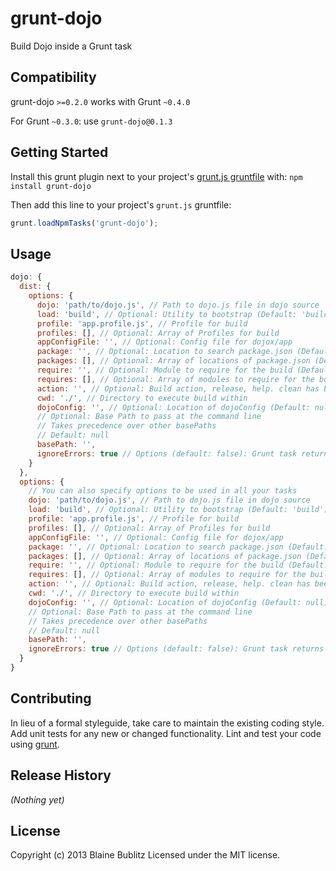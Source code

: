 # grunt-dojo

Build Dojo inside a Grunt task

## Compatibility

grunt-dojo `>=0.2.0` works with Grunt `~0.4.0`

For Grunt `~0.3.0`: use `grunt-dojo@0.1.3`

## Getting Started
Install this grunt plugin next to your project's [grunt.js gruntfile][getting_started] with: `npm install grunt-dojo`

Then add this line to your project's `grunt.js` gruntfile:

```javascript
grunt.loadNpmTasks('grunt-dojo');
```

[grunt]: http://gruntjs.com/
[getting_started]: https://github.com/gruntjs/grunt/blob/master/docs/getting_started.md

## Usage

```javascript
dojo: {
  dist: {
    options: {
      dojo: 'path/to/dojo.js', // Path to dojo.js file in dojo source
      load: 'build', // Optional: Utility to bootstrap (Default: 'build')
      profile: 'app.profile.js', // Profile for build
      profiles: [], // Optional: Array of Profiles for build
      appConfigFile: '', // Optional: Config file for dojox/app
      package: '', // Optional: Location to search package.json (Default: nothing)
      packages: [], // Optional: Array of locations of package.json (Default: nothing)
      require: '', // Optional: Module to require for the build (Default: nothing)
      requires: [], // Optional: Array of modules to require for the build (Default: nothing)
      action: '', // Optional: Build action, release, help. clean has been deprecated.
      cwd: './', // Directory to execute build within
      dojoConfig: '', // Optional: Location of dojoConfig (Default: null),
      // Optional: Base Path to pass at the command line
      // Takes precedence over other basePaths
      // Default: null
      basePath: '',
      ignoreErrors: true // Options (default: false): Grunt task returns successful even if there are errors in the dojo build
    }
  },
  options: {
    // You can also specify options to be used in all your tasks
    dojo: 'path/to/dojo.js', // Path to dojo.js file in dojo source
    load: 'build', // Optional: Utility to bootstrap (Default: 'build')
    profile: 'app.profile.js', // Profile for build
    profiles: [], // Optional: Array of Profiles for build
    appConfigFile: '', // Optional: Config file for dojox/app
    package: '', // Optional: Location to search package.json (Default: nothing)
    packages: [], // Optional: Array of locations of package.json (Default: nothing)
    require: '', // Optional: Module to require for the build (Default: nothing)
    requires: [], // Optional: Array of modules to require for the build (Default: nothing)
    action: '', // Optional: Build action, release, help. clean has been deprecated.
    cwd: './', // Directory to execute build within
    dojoConfig: '', // Optional: Location of dojoConfig (Default: null),
    // Optional: Base Path to pass at the command line
    // Takes precedence over other basePaths
    // Default: null
    basePath: '',
    ignoreErrors: true // Options (default: false): Grunt task returns successful even if there are errors in the dojo build
  }
}
```

## Contributing
In lieu of a formal styleguide, take care to maintain the existing coding style. Add unit tests for any new or changed functionality. Lint and test your code using [grunt][grunt].

## Release History
_(Nothing yet)_

## License
Copyright (c) 2013 Blaine Bublitz
Licensed under the MIT license.
